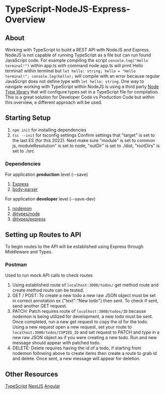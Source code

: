 # TypeScript-NodeJS-Express-Overview

## About

Working with TypeScript to build a REST API with NodeJS and Express. NodeJS is not capable of running TypeScript as a file but can run found JavaScript code. For example compiling the script `console.log("Hello terminal!")` within app.ts with command node app.ts will print Hello terminal! within terminal but `let hello: string; hello = "Hello terminal!"; console.log(hello);` will compile with an error because regular JavaScript does not define type with `let hello: string`. One way to navigate working with TypeScript within NodeJS is using a third party [Node Type library](https://github.com/TypeStrong/ts-node) that will configure types set in a TypeScript file for compilation. This is a great solution for Developer Code vs Production Code but within this overview, a different approach will be used.

## Starting Setup

1. `npm init` for installing dependencies
2. `tsc --init` for tsconfig settings
   Confirm settings that "target" is set to the last ES (for this 2022). Next make sure "module" is set to common js, moduleResolution" is set to node, "outDir" is set to ./dist, "rootDirs" is set to ./src

### Dependencies

For application **production** level (--save)

1. [Express](https://www.npmjs.com/package/express)
2. [body-parser](https://www.npmjs.com/package/body-parser)

For application **developer** level (--save-dev)

1. [nodemon](https://www.npmjs.com/package/nodemon)
2. [@types/node](https://www.npmjs.com/package/@types/node)
3. [@types/express](https://www.npmjs.com/package/@types/express)

## Setting up Routes to API

To begin routes to the API will be established using Express through Middleware and Types.

### Postman

Used to run mock API calls to check routes

1. Using established route of `localhost:3000/todos/` get method route and create method route can be tested.
2. GET / POST: To create a new todo a new raw JSON object must be set in correct annotation ex {"text":"New todo"} then sent. To check if sent, send another GET request.
3. PATCH: Patch requires route of `localhost:3000/todos/ID` because nodemon is being utilized for development, a new todo must be sent. Once completed, run a new get request to copy the id for the todo. Using a new request open a new request, set your route to `localhost:3000/todos/COPIED_ID` and set request to PATCH and type in a new raw JSON object as if you were creating a new todo. Run and new message should appear with patched todo.
4. DELETE: Delete requires having the id of a todo, if starting from nodemon following above to create items then create a route to grab id and delete. Once sent, a new message will appear for deletion.

## Other Resources

[TypeScript](https://www.typescriptlang.org/)
[NestJS](https://nestjs.com/)
[Angular](https://angular.io/)
